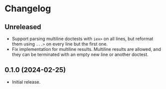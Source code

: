 # Changelog

## Unreleased

- Support parsing multiline doctests with `iex>` on all lines, but reformat them using `...>` on every line but the first one.
- Fix implementation for multiline results. Multiline results are allowed, and they can be terminated with an empty new line or another doctest.

## 0.1.0 (2024-02-25)

- Initial release.

